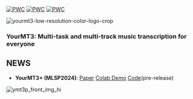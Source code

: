 [![PWC](https://img.shields.io/endpoint.svg?url=https://paperswithcode.com/badge/yourmt3-multi-instrument-music-transcription/multi-instrument-music-transcription-on)](https://paperswithcode.com/sota/multi-instrument-music-transcription-on?p=yourmt3-multi-instrument-music-transcription) [![PWC](https://img.shields.io/endpoint.svg?url=https://paperswithcode.com/badge/yourmt3-multi-instrument-music-transcription/music-transcription-on-slakh2100)](https://paperswithcode.com/sota/music-transcription-on-slakh2100?p=yourmt3-multi-instrument-music-transcription) [![PWC](https://img.shields.io/endpoint.svg?url=https://paperswithcode.com/badge/yourmt3-multi-instrument-music-transcription/drum-transcription-in-music-dtm-on-enst-drums)](https://paperswithcode.com/sota/drum-transcription-in-music-dtm-on-enst-drums?p=yourmt3-multi-instrument-music-transcription)

![yourmt3-low-resolution-color-logo-crop](https://user-images.githubusercontent.com/26891722/204390355-001877a1-d019-46d7-a33c-d3a3adc0743c.png)
### YourMT3: Multi-task and multi-track music transcription for everyone

## NEWS
	
- **YourMT3+ (MLSP2024)**: [Paper](https://arxiv.org/abs/2407.04822) [Colab Demo](https://colab.research.google.com/drive/1AgOVEBfZknDkjmSRA7leoa81a2vrnhBG?usp=sharing) [Code](https://github.com/mimbres/YourMT3/issues/2#issuecomment-2255643217)(pre-release)

![ymt3p_front_img_hi](https://github.com/mimbres/YourMT3/assets/26891722/2e152609-5131-4787-8422-8c4a8877fee1)

